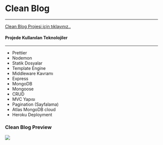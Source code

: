# Clean Blog 
---
<a href="https://clean-blog-applications.herokuapp.com/">Clean Blog Projesi için tıklayınız..</a>

#### Projede Kullanılan Teknolojiler
---
- Prettier 
- Nodemon
- Statik Dosyalar
- Template Engine
- Middleware Kavramı 
- Express
- MongoDB
- Mongoose
- CRUD
- MVC Yapısı
- Pagination (Sayfalama)
- Atlas MongoDB cloud
- Heroku Deployment

### Clean Blog Preview
![](Clean-Blog.gif)

